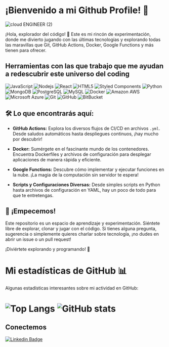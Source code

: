 # ¡Bienvenido a mi Github Profile! 🚀

![cloud ENGINEER (2)](https://github.com/Christianmendez1501/Christianmendez1501/assets/143126480/cb5d93be-9d76-4193-a934-ba6657cd31ee)


¡Hola, explorador del código! 👋 Este es mi rincón de experimentación, donde me divierto jugando con las últimas tecnologías y explorando todas las maravillas que Git, GitHub Actions, Docker, Google Functions y más tienen para ofrecer.

## Herramientas con las que trabajo que me ayudan a redescubrir este universo del coding

![JavaScript](https://img.shields.io/badge/-JavaScript-f0d81e?style=flat-square&logo=javascript&logoColor=black)
![Nodejs](https://img.shields.io/badge/-Nodejs-43853d?style=flat-square&logo=Node.js&logoColor=white)
![React](https://img.shields.io/badge/-React-45b8d8?style=flat-square&logo=react&logoColor=white)
![HTML5](https://img.shields.io/badge/-HTML5-E34F26?style=flat-square&logo=html5&logoColor=white)
![Styled Components](https://img.shields.io/badge/-Styled_Components-db7092?style=flat-square&logo=styled-component&logoColor=whites)
![Python](https://img.shields.io/badge/-Python-f7cc4a?style=flat-square&logo=Python&logoColor=3572a8)
![MongoDB](https://img.shields.io/badge/-MongoDB-13aa52?style=flat-square&logo=mongodb&logoColor=white)
![PostgreSQL](https://img.shields.io/badge/-PostgreSQL-336791?style=flat-square&logo=postgresql&logoColor=white)
![MySQL](https://img.shields.io/badge/-MySQL-black?style=flat-square&logo=mysql&logoColor=white)
![Docker](https://img.shields.io/badge/-Docker-46a2f1?style=flat-square&logo=docker&logoColor=white)
![Amazon AWS](https://img.shields.io/badge/Amazon%20AWS-232F3E?style=flat-square&logo=amazon-aws&logoColor=white)
![Microsoft Azure](https://img.shields.io/badge/Microsoft%20Azure-232F7E?style=flat-square&logo=microsoft-azure&logoColor=white)
![Git](https://img.shields.io/badge/-Git-e84e32?style=flat-square&logo=git&logoColor=white)
![GitHub](https://img.shields.io/badge/-GitHub-181717?style=flat-square&logo=github&logoColor=white)
![BitBucket](https://img.shields.io/badge/-BitBucket-darkblue?style=flat-square&logo=bitbucket&logoColor=white)


## 🛠️ Lo que encontrarás aquí:

- **GitHub Actions:** Explora los diversos flujos de CI/CD en archivos `.yml`. Desde saludos automáticos hasta despliegues continuos, ¡hay mucho por descubrir!

- **Docker:** Sumérgete en el fascinante mundo de los contenedores. Encuentra Dockerfiles y archivos de configuración para desplegar aplicaciones de manera rápida y eficiente.

- **Google Functions:** Descubre cómo implementar y ejecutar funciones en la nube. ¡La magia de la computación sin servidor te espera!

- **Scripts y Configuraciones Diversas:** Desde simples scripts en Python hasta archivos de configuración en YAML, hay un poco de todo para que te entretengas.

## 🚀 ¡Empecemos!

Este repositorio es un espacio de aprendizaje y experimentación. Siéntete libre de explorar, clonar y jugar con el código. Si tienes alguna pregunta, sugerencia o simplemente quieres charlar sobre tecnología, ¡no dudes en abrir un issue o un pull request!

¡Diviértete explorando y programando! 🎉

# Mi estadísticas de GitHub 📊

Algunas estadísticas interesantes sobre mi actividad en GitHub:

# ![Top Langs](https://github-readme-stats.vercel.app/api/top-langs/?username=Christianmendez1501&layout=compact) ![GitHub stats](https://github-readme-stats.vercel.app/api?username=Christianmendez1501&count_private=true&show_icons=true)


## Conectemos

[![Linkedin Badge](https://www.vectorlogo.zone/logos/linkedin/linkedin-icon.svg)](https://www.linkedin.com/in/christiandavidmendez/)


